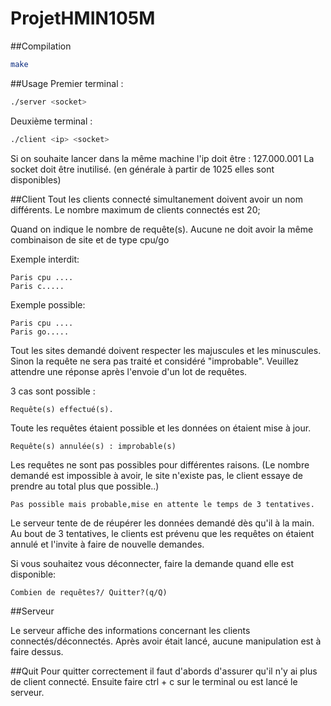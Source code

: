# ProjetHMIN105M

##Compilation
```bash
make
```

##Usage
Premier terminal :
```bash
./server <socket>
```
Deuxième terminal :
```bash
./client <ip> <socket>
```
Si on souhaite lancer dans la même machine l'ip doit être : 127.000.001 
La socket doit être inutilisé. (en générale à partir de 1025 elles sont disponibles)

##Client
Tout les clients connecté simultanement doivent avoir un nom différents. Le nombre maximum de clients connectés est 20;

Quand on indique le nombre de requête(s). Aucune ne doit avoir la même combinaison de site et de type cpu/go 

Exemple interdit:
```
Paris cpu ....
Paris c.....
```
Exemple possible:
```
Paris cpu ....
Paris go.....
```
Tout les sites demandé doivent respecter les majuscules et les minuscules. Sinon la requête ne sera pas traité et considéré "improbable".
Veuillez attendre une réponse après l'envoie d'un lot de requêtes.

3 cas sont possible :
```
Requête(s) effectué(s).
```
Toute les requêtes étaient possible et les données on étaient mise à jour.

```
Requête(s) annulée(s) : improbable(s)
```
Les requêtes ne sont pas possibles pour différentes raisons. (Le nombre demandé est impossible à avoir, le site n'existe pas, le client essaye de prendre au total plus que possible..)

```
Pas possible mais probable,mise en attente le temps de 3 tentatives.
```
Le serveur tente de de réupérer les données demandé dès qu'il à la main. Au bout de 3 tentatives, le clients est prévenu que les requêtes on étaient annulé et l'invite à faire de nouvelle demandes.

Si vous souhaitez vous déconnecter, faire la demande quand elle est disponible:
```
Combien de requêtes?/ Quitter?(q/Q)
```

##Serveur

Le serveur affiche des informations concernant les clients connectés/déconnectés.
Après avoir était lancé, aucune manipulation est à faire dessus.

##Quit
Pour quitter correctement il faut d'abords d'assurer qu'il n'y ai plus de client connecté.
Ensuite faire ctrl + c sur le terminal ou est lancé le serveur.


